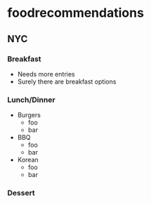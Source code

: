 # foodrecommendations
## NYC

### Breakfast
+ Needs more entries
+ Surely there are breakfast options

### Lunch/Dinner
+ Burgers
  - foo
  - bar
+ BBQ
  - foo
  - bar
+ Korean
  - foo
  - bar


### Dessert
